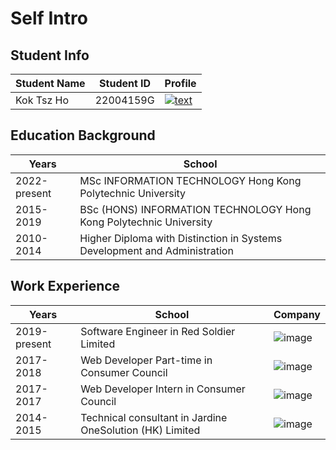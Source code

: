 # Self Intro

## Student Info
| Student Name  | Student ID | Profile |
|---------------|------------| ------- |
| Kok Tsz Ho    | 22004159G  | [![text](https://img.shields.io/badge/LinkedIn-0077B5?style=for-the-badge&logo=linkedin&logoColor=white)](https://www.linkedin.com/in/tsz-ho-zelca-kok-7441392a1) |

## Education Background

| Years         | School                                                                    |
|---------------|---------------------------------------------------------------------------|
| 2022-present  | MSc INFORMATION TECHNOLOGY Hong Kong Polytechnic University               |
| 2015-2019     | BSc (HONS) INFORMATION TECHNOLOGY Hong Kong Polytechnic University        |
| 2010-2014     | Higher Diploma with Distinction in Systems Development and Administration |

## Work Experience
| Years         | School                                                   | Company                      |   
|---------------|----------------------------------------------------------| ---------------------------- |
| 2019-present  | Software Engineer in Red Soldier Limited                 | ![image](https://github.com/polyulabs/starterv2-zelcakok-22004159G/assets/125777973/acf5cb12-0de7-4af1-95c6-0eba5a9d6abe) |
| 2017-2018     | Web Developer Part-time in Consumer Council              | ![image](https://github.com/polyulabs/starterv2-zelcakok-22004159G/assets/125777973/31290518-3b4a-4b49-9e26-274ed1835ce3) |
| 2017-2017     | Web Developer Intern in Consumer Council                 | ![image](https://github.com/polyulabs/starterv2-zelcakok-22004159G/assets/125777973/5751eb65-17a0-4a54-942e-334b3e8c338e) |
| 2014-2015     | Technical consultant in Jardine OneSolution (HK) Limited | ![image](https://github.com/polyulabs/starterv2-zelcakok-22004159G/assets/125777973/2d2a3813-7f7c-49e7-ab83-7210ee01e478) |
